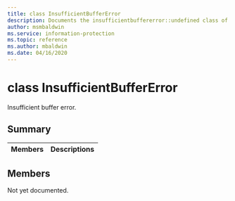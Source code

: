 ```yaml
---
title: class InsufficientBufferError 
description: Documents the insufficientbuffererror::undefined class of the Microsoft Information Protection (MIP) SDK.
author: msmbaldwin
ms.service: information-protection
ms.topic: reference
ms.author: mbaldwin
ms.date: 04/16/2020
---
```


# class InsufficientBufferError 
Insufficient buffer error.
  
## Summary
 Members                        | Descriptions                                
--------------------------------|---------------------------------------------
  
## Members
Not yet documented.
